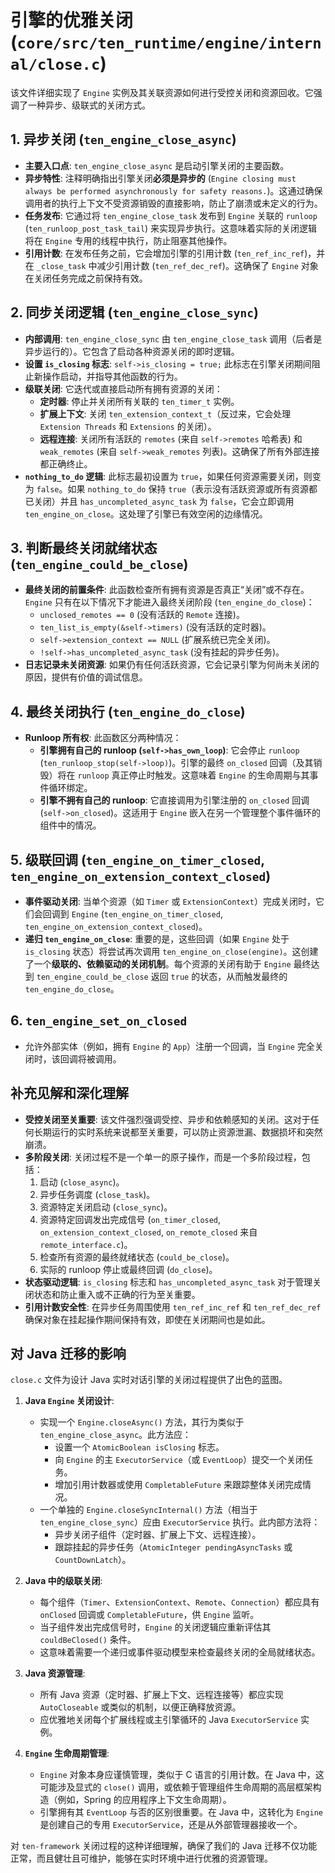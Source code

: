 # 引擎的优雅关闭 (`core/src/ten_runtime/engine/internal/close.c`)

该文件详细实现了 `Engine` 实例及其关联资源如何进行受控关闭和资源回收。它强调了一种异步、级联式的关闭方式。

## 1. 异步关闭 (`ten_engine_close_async`)

*   **主要入口点**: `ten_engine_close_async` 是启动引擎关闭的主要函数。
*   **异步特性**: 注释明确指出引擎关闭**必须是异步的** (`Engine closing must always be performed asynchronously for safety reasons.`)。这通过确保调用者的执行上下文不受资源销毁的直接影响，防止了崩溃或未定义的行为。
*   **任务发布**: 它通过将 `ten_engine_close_task` 发布到 `Engine` 关联的 `runloop` (`ten_runloop_post_task_tail`) 来实现异步执行。这意味着实际的关闭逻辑将在 `Engine` 专用的线程中执行，防止阻塞其他操作。
*   **引用计数**: 在发布任务之前，它会增加引擎的引用计数 (`ten_ref_inc_ref`)，并在 `_close_task` 中减少引用计数 (`ten_ref_dec_ref`)。这确保了 `Engine` 对象在关闭任务完成之前保持有效。

## 2. 同步关闭逻辑 (`ten_engine_close_sync`)

*   **内部调用**: `ten_engine_close_sync` 由 `ten_engine_close_task` 调用（后者是异步运行的）。它包含了启动各种资源关闭的即时逻辑。
*   **设置 `is_closing` 标志**: `self->is_closing = true;` 此标志在引擎关闭期间阻止新操作启动，并指导其他函数的行为。
*   **级联关闭**: 它迭代或直接启动所有拥有资源的关闭：
    *   **定时器**: 停止并关闭所有关联的 `ten_timer_t` 实例。
    *   **扩展上下文**: 关闭 `ten_extension_context_t`（反过来，它会处理 `Extension Threads` 和 `Extensions` 的关闭）。
    *   **远程连接**: 关闭所有活跃的 `remotes` (来自 `self->remotes` 哈希表) 和 `weak_remotes` (来自 `self->weak_remotes` 列表)。这确保了所有外部连接都正确终止。
*   **`nothing_to_do` 逻辑**: 此标志最初设置为 `true`，如果任何资源需要关闭，则变为 `false`。如果 `nothing_to_do` 保持 `true`（表示没有活跃资源或所有资源都已关闭）并且 `has_uncompleted_async_task` 为 `false`，它会立即调用 `ten_engine_on_close`。这处理了引擎已有效空闲的边缘情况。

## 3. 判断最终关闭就绪状态 (`ten_engine_could_be_close`)

*   **最终关闭的前置条件**: 此函数检查所有拥有资源是否真正“关闭”或不存在。`Engine` 只有在以下情况下才能进入最终关闭阶段 (`ten_engine_do_close`)：
    *   `unclosed_remotes == 0` (没有活跃的 `Remote` 连接)。
    *   `ten_list_is_empty(&self->timers)` (没有活跃的定时器)。
    *   `self->extension_context == NULL` (扩展系统已完全关闭)。
    *   `!self->has_uncompleted_async_task` (没有挂起的异步任务)。
*   **日志记录未关闭资源**: 如果仍有任何活跃资源，它会记录引擎为何尚未关闭的原因，提供有价值的调试信息。

## 4. 最终关闭执行 (`ten_engine_do_close`)

*   **Runloop 所有权**: 此函数区分两种情况：
    *   **引擎拥有自己的 runloop (`self->has_own_loop`)**: 它会停止 `runloop` (`ten_runloop_stop(self->loop)`)。引擎的最终 `on_closed` 回调（及其销毁）将在 `runloop` 真正停止时触发。这意味着 `Engine` 的生命周期与其事件循环绑定。
    *   **引擎不拥有自己的 runloop**: 它直接调用为引擎注册的 `on_closed` 回调 (`self->on_closed`)。这适用于 `Engine` 嵌入在另一个管理整个事件循环的组件中的情况。

## 5. 级联回调 (`ten_engine_on_timer_closed`, `ten_engine_on_extension_context_closed`)

*   **事件驱动关闭**: 当单个资源（如 `Timer` 或 `ExtensionContext`）完成关闭时，它们会回调到 `Engine` (`ten_engine_on_timer_closed`, `ten_engine_on_extension_context_closed`)。
*   **递归 `ten_engine_on_close`**: 重要的是，这些回调（如果 `Engine` 处于 `is_closing` 状态）将尝试再次调用 `ten_engine_on_close(engine)`。这创建了一个**级联的、依赖驱动的关闭机制**。每个资源的关闭有助于 `Engine` 最终达到 `ten_engine_could_be_close` 返回 `true` 的状态，从而触发最终的 `ten_engine_do_close`。

## 6. `ten_engine_set_on_closed`

*   允许外部实体（例如，拥有 `Engine` 的 `App`）注册一个回调，当 `Engine` 完全关闭时，该回调将被调用。

## 补充见解和深化理解

*   **受控关闭至关重要**: 该文件强烈强调受控、异步和依赖感知的关闭。这对于任何长期运行的实时系统来说都至关重要，可以防止资源泄漏、数据损坏和突然崩溃。
*   **多阶段关闭**: 关闭过程不是一个单一的原子操作，而是一个多阶段过程，包括：
    1.  启动 (`close_async`)。
    2.  异步任务调度 (`close_task`)。
    3.  资源特定关闭启动 (`close_sync`)。
    4.  资源特定回调发出完成信号 (`on_timer_closed`, `on_extension_context_closed`, `on_remote_closed` 来自 `remote_interface.c`)。
    5.  检查所有资源的最终就绪状态 (`could_be_close`)。
    6.  实际的 runloop 停止或最终回调 (`do_close`)。
*   **状态驱动逻辑**: `is_closing` 标志和 `has_uncompleted_async_task` 对于管理关闭状态和防止重入或不正确的行为至关重要。
*   **引用计数安全性**: 在异步任务周围使用 `ten_ref_inc_ref` 和 `ten_ref_dec_ref` 确保对象在挂起操作期间保持有效，即使在关闭期间也是如此。

## 对 Java 迁移的影响

`close.c` 文件为设计 Java 实时对话引擎的关闭过程提供了出色的蓝图。

1.  **Java `Engine` 关闭设计**:
    *   实现一个 `Engine.closeAsync()` 方法，其行为类似于 `ten_engine_close_async`。此方法应：
        *   设置一个 `AtomicBoolean isClosing` 标志。
        *   向 `Engine` 的主 `ExecutorService`（或 `EventLoop`）提交一个关闭任务。
        *   增加引用计数器或使用 `CompletableFuture` 来跟踪整体关闭完成情况。
    *   一个单独的 `Engine.closeSyncInternal()` 方法（相当于 `ten_engine_close_sync`）应由 `ExecutorService` 执行。此内部方法将：
        *   异步关闭子组件（定时器、扩展上下文、远程连接）。
        *   跟踪挂起的异步任务（`AtomicInteger pendingAsyncTasks` 或 `CountDownLatch`）。

2.  **Java 中的级联关闭**:
    *   每个组件（`Timer`、`ExtensionContext`、`Remote`、`Connection`）都应具有 `onClosed` 回调或 `CompletableFuture`，供 `Engine` 监听。
    *   当子组件发出完成信号时，`Engine` 的关闭逻辑应重新评估其 `couldBeClosed()` 条件。
    *   这意味着需要一个递归或事件驱动模型来检查最终关闭的全局就绪状态。

3.  **Java 资源管理**:
    *   所有 Java 资源（定时器、扩展上下文、远程连接等）都应实现 `AutoCloseable` 或类似的机制，以便正确释放资源。
    *   应优雅地关闭每个扩展线程或主引擎循环的 Java `ExecutorService` 实例。

4.  **`Engine` 生命周期管理**:
    *   `Engine` 对象本身应谨慎管理，类似于 C 语言的引用计数。在 Java 中，这可能涉及显式的 `close()` 调用，或依赖于管理组件生命周期的高层框架构造（例如，Spring 的应用程序上下文生命周期）。
    *   引擎拥有其 `EventLoop` 与否的区别很重要。在 Java 中，这转化为 `Engine` 是创建自己的专用 `ExecutorService`，还是从外部管理器接收一个。

对 `ten-framework` 关闭过程的这种详细理解，确保了我们的 Java 迁移不仅功能正常，而且健壮且可维护，能够在实时环境中进行优雅的资源管理。